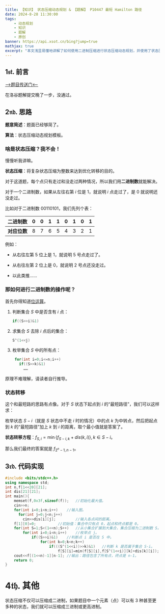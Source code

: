 ```yaml
---
title: 【知识】 状态压缩动态规划 & 【题解】 P10447 最短 Hamilton 路径
date: 2024-8-28 11:30:00
tags: 
    - 动态规划
    - 知识
    - 题解
    - 原创
banner: https://api.xsot.cn/bing?jump=true
mathjax: true
excerpt: "本文浅显易懂地讲解了如何使用二进制压缩进行状态压缩动态规划，并使用了状态压缩动态规划的方法解决洛谷例题 P10447 最短 Hamilton 路径。"
---
```


## $\mathfrak{1st.}$ 前言

[-->题目传送门<--](https://www.luogu.com.cn/problem/P10447)

在洛谷题解提交晚了一步，没通过。

## $\mathfrak{2nd.}$ 思路

**题意简述**：题面已经够简了。

**算法**：状态压缩动态规划模板。

### 啥是状态压缩？我不会！

慢慢听我讲嘛。

**状态压缩**：将复杂状态压缩为整数来达到优化转移的目的。

对于这道题，每个点只有走过和没走过两种情况，所以我们用**二进制数**就能解决。

对于一个二进制数，如果从左往右第 $i$ 位是 $1$，就说明 $i$ 点走过了，是 $0$ 就说明还没走过。

比如对于二进制数 $00110101$，我们先列个表：

| **二进制数** | $0$  | $0$  | $1$  | $1$  | $0$  | $1$  | $0$  | $1$  |
| :----------: | :--: | :--: | :--: | :--: | :--: | :--: | :--: | :--: |
| **对应位数** | $8$  | $7$  | $6$  | $5$  | $4$  | $3$  | $2$  | $1$  |

例如：

+ 从右往左第 $5$ 位上是 $1$，就说明 $5$ 号点走过了。

+ 从右往左第 $2$ 位上是 $0$，就说明 $2$ 号点还没走过。

+ 以此类推……

### 那如何进行二进制数的操作呢？

首先你得知道[位运算](https://cn.bing.com/search?q=%E4%BD%8D%E8%BF%90%E7%AE%97)。

1. 判断集合 $S$ 中是否含有 $i$ 点：
   ```cpp
   if((S>>i)&1)
   ```

2. 求集合 $S$ 去除 $i$ 点后的集合：
   ```cpp
   S^(1<<j)
   ```
3. 枚举集合 $S$ 中的所有点：
   ```cpp
	for(int i=0;i<=n;i++)
      if((S>>k)&1)
        ……
	```

原理不难理解，请读者自行推导。

### 状态转移

这个和最短路的思路有点像。对于 $S$ 状态下起点到 $i$ 的“最短路径”，我们可以这样求：

枚举状态 $S-i$（就是 $S$ 状态中不走 $i$ 时的情况）中的点 $k$ 为中转点，然后把起点到 $k$ 的“最短路径”加上 $k$ 到 $i$ 的距离，取个最小值就是答案了。

**状态转移方程**：$f_{S,i}=\min\{f_{S-i,k}+dis(k,i)\},k\in S-i$。

那么我们最终的答案就是 $f_{2^n-1,n-1}$。

## $\mathfrak{3rd.}$ 代码实现

```cpp
#include <bits/stdc++.h>
using namespace std;
int n,f[1<<20][21];
int dis[21][21];
int main(){
    memset(f,0x3f,sizeof(f));	//初始化最大值。
    cin>>n;
    for(int i=0;i<n;i++)	//输入图。
      for(int j=0;j<n;j++)
        cin>>dis[i][j];	        //输入各点间的距离。
    f[1][0]=0;			//初始值：集合中只有点 0，起点和终点都是 0。
    for(int S=1;S<(1<<n);S++)	//从小集合扩展到大集合，集合压缩为二进制数 S。
        for(int i=0;i<n;i++)	//枚举点 j。
            if((S>>i)&1)	//判断点 i 是否在 S 中。
                for(int k=0;k<n;k++)
                    if(((S^(1<<i))>>k)&1)	//判断 k 是否属于集合 S-i。
                        f[S][i]=min(f[S][i],f[S^(1<<i)][k]+dis[k][i]);
    cout<<f[(1<<n)-1][n-1];	//输出：路径包含了所有点，终点是 n-1。
    return 0;
}
```

# $\mathfrak{4th.}$ 其他

状态压缩不仅可以压缩成二进制，如果题目中一个元素（点）可以有 $3$ 种甚至更多种的状态，我们就可以压缩成三进制或更高进制。